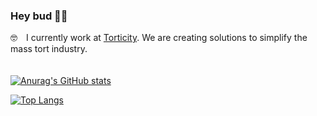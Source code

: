 ### Hey bud 🤙🏻


🤓 I currently work at [Torticity](https://torticity.com). We are creating solutions to simplify the mass tort industry. <br/>
<br/>
<br/>
[![Anurag's GitHub stats](https://github-readme-stats.vercel.app/api?username=chavasobreyra&show_icons=true&theme=dark&count_private=true&include_all_commits=true)](https://github.com/anuraghazra/github-readme-stats)

[![Top Langs](https://github-readme-stats.vercel.app/api/top-langs/?username=chavasobreyra&show_icons=true&theme=dark&count_private=true&include_all_commits=true&hide=css)](https://github.com/anuraghazra/github-readme-stats)


